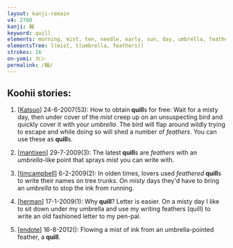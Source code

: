 ```yaml
---
layout: kanji-remain
v4: 2780
kanji: 翰
keyword: quill
elements: morning, mist, ten, needle, early, sun, day, umbrella, feathers, wings
elementsTree: l(mist, t(umbrella, feathers))
strokes: 16
on-yomi: カン
permalink: /翰/
---
```


## Koohii stories: 

1) [<a href="http://kanji.koohii.com/profile/Katsuo">Katsuo</a>] 24-6-2007(53): How to obtain<strong> quill</strong>s for free: Wait for a misty day, then under cover of the <em>mist</em> creep up on an unsuspecting bird and quickly cover it with your <em>umbrella</em>. The bird will flap around wildly trying to escape and while doing so will shed a number of <em>feathers</em>. You can use these as<strong> quill</strong>s.

2) [<a href="http://kanji.koohii.com/profile/mantixen">mantixen</a>] 29-7-2009(3): The latest<strong> quill</strong>s are <em>feathers</em> with an <em>umbrella</em>-like point that sprays <em>mist</em> you can write with.

3) [<a href="http://kanji.koohii.com/profile/timcampbell">timcampbell</a>] 6-2-2009(2): In olden times, lovers used <em>feathered</em><strong> quill</strong>s to write their names on tree trunks. On <em>misty</em> days they&#039;d have to bring an <em>umbrella</em> to stop the ink from running.

4) [<a href="http://kanji.koohii.com/profile/herman">herman</a>] 17-1-2009(1): Why<strong> quill</strong>? Letter is easier. On a misty day I like to sit down under my umbrella and use my writing feathers (quill) to write an old fashioned letter to my pen-pal.

5) [<a href="http://kanji.koohii.com/profile/endote">endote</a>] 16-8-2012(): Flowing a mist of ink from an umbrella-pointed feather, a<strong> quill</strong>.

